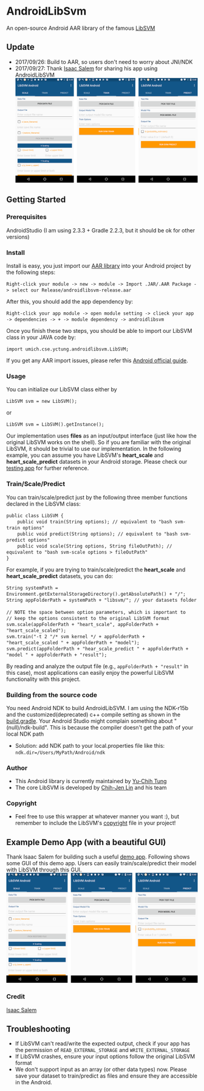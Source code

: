 # AndroidLibSvm
An open-source Android AAR library of the famous [LibSVM](https://www.csie.ntu.edu.tw/~cjlin/libsvm/)

## Update
- 2017/09/26: Build to AAR, so users don't need to worry about JNI/NDK
- 2017/09/27: Thank [Isaac Salem](https://github.com/iamAyezak) for sharing his app using AndroidLibSVM
![Example Demo App](/Example/screenshots/demo_all.png?raw=true "Example Demo App")

## Getting Started

### Prerequisites
AndroidStudio (I am using 2.3.3 + Gradle 2.2.3, but it should be ok for other versions)

### Install
Install is easy, you just import our [AAR library](/Release/) into your Android project by the following steps:

```
Right-click your module -> new -> module -> Import .JAR/.AAR Package -> select our Release/androidlibsvm-release.aar
```

After this, you should add the app dependency by:

```
Right-click your app module -> open module setting -> clieck your app -> dependencies -> + -> module dependency -> androidlibsvm
```

Once you finish these two steps, you should be able to import our LibSVM class in your JAVA code by:

```
import umich.cse.yctung.androidlibsvm.LibSVM;
```

If you get any AAR import issues, please refer this [Android official guide](https://developer.android.com/studio/projects/android-library.html).

### Usage
You can initialize our LibSVM class either by

```
LibSVM svm = new LibSVM();
```

or

```
LibSVM svm = LibSVM().getInstance();
```

Our implementation uses **files** as an input/output interface (just like how the original LibSVM works on the shell). So if you are familiar with the original LibSVM, it should be trivial to use our implementation.
In the following example, you can assume you have LibSVM's **heart\_scale** and **heart\_scale\_predict** datasets in your Android storage. Please check our [testing app](AndroidLibSVM/app/src/main/java/edu/umich/eecs/androidlibsvm/) for further reference.

### Train/Scale/Predict
You can train/scale/predict just by the following three member functions declared in the LibSVM class:

```
public class LibSVM {
    public void train(String options); // equivalent to "bash svm-train options"
    public void predict(String options); // equivalent to "bash svm-predict options"
    public void scale(String options, String fileOutPath); // equivalent to "bash svm-scale options > fileOutPath"
}
```

For example, if you are trying to train/scale/predict the **heart\_scale** and **heart\_scale\_predict** datasets, you can do:

```
String systemPath = Environment.getExternalStorageDirectory().getAbsolutePath() + "/";
String appFolderPath = systemPath + "libsvm/"; // your datasets folder

// NOTE the space between option parameters, which is important to
// keep the options consistent to the original LibSVM format
svm.scale(appFolderPath + "heart_scale", appFolderPath + "heart_scale_scaled");
svm.train("-t 2 "/* svm kernel */ + appFolderPath + "heart_scale_scaled " + appFolderPath + "model");
svm.predict(appFolderPath + "hear_scale_predict " + appFolderPath + "model " + appFolderPath + "result");
```

By reading and analyze the output file (e.g., ```appFolderPath + "result"``` in this case), most applications can easily enjoy the powerful LibSVM functionality with this project.

### Building from the source code
You need Android NDK to build AndroidLibSVM. I am using the NDK-r15b and the customized(deprecated) c++ compile setting as shown in the [build.gradle](AndroidLibSVM/androidlibsvm/build.gradle).
Your Android Studio might complain something about "(null)/ndk-build". This is because the compiler doesn't get the path of your local NDK path
- Solution: add NDK path to your local.properties file like this:
``` ndk.dir=/Users/MyPath/Android/ndk```

### Author
- This Android library is currently maintained by [Yu-Chih Tung](https://yctung.github.io/)
- The core LibSVM is developed by [Chih-Jen Lin](https://www.csie.ntu.edu.tw/~cjlin/index.html) and his team

### Copyright
- Feel free to use this wrapper at whatever manner you want :), but remember to include the LibSVM's [copyright](COPYWRITE) file in your project!

## Example Demo App (with a beautiful GUI)
Thank Isaac Salem for building such a useful [demo app](/Example). Following shows some GUI of this demo app. Users can easily train/scale/predict their model with LibSVM through this GUI.
![Example Demo App](/Example/screenshots/demo_all.png?raw=true "Example Demo App")

### Credit
[Isaac Salem](https://github.com/iamAyezak)

## Troubleshooting
- If LibSVM can't read/write the expected output, check if your app has the permission of ```READ_EXTERNAL_STORAGE``` and ```WRITE_EXTERNAL_STORAGE```
- If LibSVM crashes, ensure your input options follow the original LibSVM format
- We don't support input as an array (or other data types) now. Please save your dataset to train/predict as files and ensure they are accessible in the Android.
